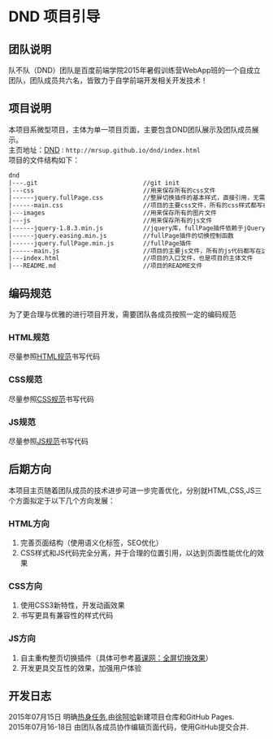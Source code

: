 # DND 项目引导
## 团队说明
队不队（DND）团队是百度前端学院2015年暑假训练营WebApp班的一个自成立团队，团队成员共六名，皆致力于自学前端开发相关开发技术！
## 项目说明
本项目系微型项目，主体为单一项目页面，主要包含DND团队展示及团队成员展示。  
主页地址：[DND](http://mrsup.github.io/dnd/index.html) : `http://mrsup.github.io/dnd/index.html`  
项目的文件结构如下：  
```html
dnd  
|---.git                             //git init  
|---css                              //用来保存所有的css文件  
|------jquery.fullPage.css           //整屏切换插件的基本样式，直接引用，无需修改  
|------main.css                      //项目的主要css文件，所有的css样式都写在这里面  
|---images                           //用来保存所有的图片文件  
|---js                               //用来保存所有的js文件  
|------jquery-1.8.3.min.js           //jquery库，fullPage插件依赖于jQuery  
|------jquery.easing.min.js          //fullPage插件的切换控制函数  
|------jquery.fullPage.min.js        //fullPage插件  
|------main.js                       //项目的主要js文件，所有的js代码都写在这里面  
|---index.html                       //项目的入口文件，也是项目的主体文件    
|---README.md                        //项目的README文件  
```
## 编码规范
为了更合理与优雅的进行项目开发，需要团队各成员按照一定的编码规范  
### HTML规范
尽量参照[HTML规范](http://www.inets.wang/wo/show/8.html)书写代码  
### CSS规范
尽量参照[CSS规范](http://www.inets.wang/wo/show/9.html)书写代码
### JS规范
尽量参照[JS规范](http://www.inets.wang/wo/show/10.html)书写代码
## 后期方向
本项目主页随着团队成员的技术进步可进一步完善优化，分别就HTML,CSS,JS三个方面拟定于以下几个方向发展：  
### HTML方向
1. 完善页面结构（使用语义化标签，SEO优化）
2. CSS样式和JS代码完全分离，并于合理的位置引用，以达到页面性能优化的效果  

### CSS方向
1. 使用CSS3新特性，开发动画效果
2. 书写更具有兼容性的样式代码  

### JS方向
1. 自主重构整页切换插件（具体可参考[慕课网：全屏切换效果](http://www.imooc.com/learn/374)）
2. 开发更具交互性的效果，加强用户体验  

## 开发日志
2015年07月15日 明确[热身任务](https://github.com/baidu-ife/ife/blob/master/2015_summer/task/warm_up.md),由[徐呵哈](https://github.com/mrsup)新建项目仓库和GitHub Pages.  
2015年07月16-18日 由团队各成员协作编辑页面代码，使用GitHub提交合并.
